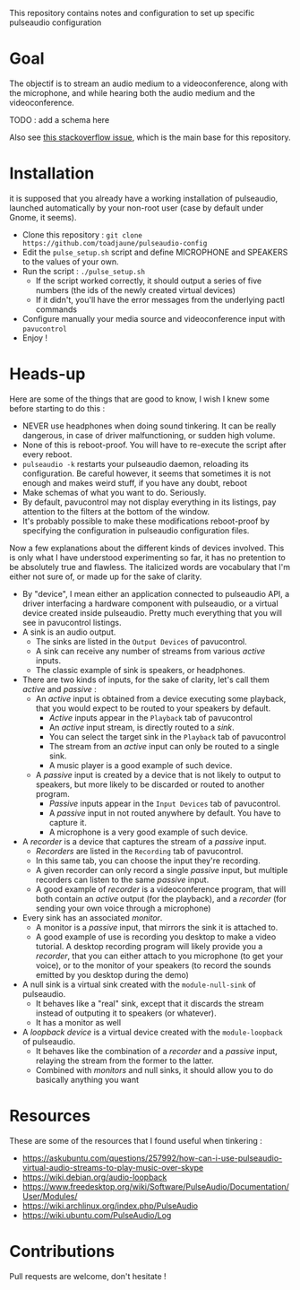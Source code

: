 This repository contains notes and configuration to set up specific pulseaudio configuration

# Goal

The objectif is to stream an audio medium to a videoconference, along with the microphone, and while hearing both the audio medium and the videoconference.

TODO : add a schema here

Also see [this stackoverflow issue](https://askubuntu.com/questions/257992/how-can-i-use-pulseaudio-virtual-audio-streams-to-play-music-over-skype), which is the main base for this repository.

# Installation

it is supposed that you already have a working installation of pulseaudio, launched automatically by your non-root user (case by default under Gnome, it seems).

- Clone this repository : `git clone https://github.com/toadjaune/pulseaudio-config`
- Edit the `pulse_setup.sh` script and define MICROPHONE and SPEAKERS to the values of your own.
- Run the script : `./pulse_setup.sh`
  - If the script worked correctly, it should output a series of five numbers (the ids of the newly created virtual devices)
  - If it didn't, you'll have the error messages from the underlying pactl commands
- Configure manually your media source and videoconference input with `pavucontrol`
- Enjoy !

# Heads-up

Here are some of the things that are good to know, I wish I knew some before starting to do this :
- NEVER use headphones when doing sound tinkering. It can be really dangerous, in case of driver malfunctioning, or sudden high volume.
- None of this is reboot-proof. You will have to re-execute the script after every reboot.
- `pulseaudio -k` restarts your pulseaudio daemon, reloading its configuration. Be careful however, it seems that sometimes it is not enough and makes weird stuff, if you have any doubt, reboot
- Make schemas of what you want to do. Seriously.
- By default, pavucontrol may not display everything in its listings, pay attention to the filters at the bottom of the window.
- It's probably possible to make these modifications reboot-proof by specifying the configuration in pulseaudio configuration files.

Now a few explanations about the different kinds of devices involved. This is only what I have understood experimenting so far, it has no pretention to be absolutely true and flawless.
The italicized words are vocabulary that I'm either not sure of, or made up for the sake of clarity.
- By "device", I mean either an application connected to pulseaudio API, a driver interfacing a hardware component with pulseaudio, or a virtual device created inside pulseaudio. Pretty much everything that you will see in pavucontrol listings.
- A sink is an audio output. 
  - The sinks are listed in the `Output Devices` of pavucontrol.
  - A sink can receive any number of streams from various _active_ inputs.
  - The classic example of sink is speakers, or headphones.
- There are two kinds of inputs, for the sake of clarity, let's call them _active_ and _passive_ :
  - An _active_ input is obtained from a device executing some playback, that you would expect to be routed to your speakers by default.
    - _Active_ inputs appear in the `Playback` tab of pavucontrol
    - An _active_ input stream, is directly routed to a _sink_.
    - You can select the target sink in the `Playback` tab of pavucontrol
    - The stream from an _active_ input can only be routed to a single sink.
    - A music player is a good example of such device.
  - A _passive_ input is created by a device that is not likely to output to speakers, but more likely to be discarded or routed to another program.
    - _Passive_ inputs appear in the `Input Devices` tab of pavucontrol.
    - A _passive_ input in not routed anywhere by default. You have to capture it.
    - A microphone is a very good example of such device.
- A _recorder_ is a device that captures the stream of a _passive_ input.
  - _Recorders_ are listed in the `Recording` tab of pavucontrol.
  - In this same tab, you can choose the input they're recording.
  - A given recorder can only record a single _passive_ input, but multiple recorders can listen to the same _passive_ input.
  - A good example of _recorder_ is a videoconference program, that will both contain an _active_ output (for the playback), and a _recorder_ (for sending your own voice through a microphone)
- Every sink has an associated _monitor_.
  - A monitor is a _passive_ input, that mirrors the sink it is attached to.
  - A good example of use is recording you desktop to make a video tutorial. A desktop recording program will likely provide you a _recorder_, that you can either attach to you microphone (to get your voice), or to the monitor of your speakers (to record the sounds emitted by you desktop during the demo)
- A null sink is a virtual sink created with the `module-null-sink` of pulseaudio.
  - It behaves like a "real" sink, except that it discards the stream instead of outputing it to speakers (or whatever).
  - It has a monitor as well
- A _loopback device_ is a virtual device created with the `module-loopback` of pulseaudio.
  - It behaves like the combination of a _recorder_ and a _passive_ input, relaying the stream from the former to the latter.
  - Combined with _monitors_ and null sinks, it should allow you to do basically anything you want
  
  
# Resources

These are some of the resources that I found useful when tinkering :
- https://askubuntu.com/questions/257992/how-can-i-use-pulseaudio-virtual-audio-streams-to-play-music-over-skype
- https://wiki.debian.org/audio-loopback
- https://www.freedesktop.org/wiki/Software/PulseAudio/Documentation/User/Modules/
- https://wiki.archlinux.org/index.php/PulseAudio
- https://wiki.ubuntu.com/PulseAudio/Log


# Contributions

Pull requests are welcome, don't hesitate !
